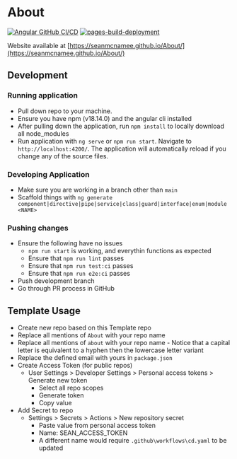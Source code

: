 # About
[![Angular GitHub CI/CD](https://github.com/seanmcnamee/About/actions/workflows/cd.yaml/badge.svg)](https://github.com/seanmcnamee/About/actions/workflows/cd.yaml)
[![pages-build-deployment](https://github.com/seanmcnamee/About/actions/workflows/pages/pages-build-deployment/badge.svg)](https://github.com/seanmcnamee/About/actions/workflows/pages/pages-build-deployment)

Website available at [https://seanmcnamee.github.io/About/](https://seanmcnamee.github.io/About/)


## Development

### Running application
- Pull down repo to your machine.
- Ensure you have npm (v18.14.0) and the angular cli installed
- After pulling down the application, run `npm install` to locally download all node_modules
- Run application with `ng serve` or `npm run start`. Navigate to `http://localhost:4200/`. The application will automatically reload if you change any of the source files.

### Developing Application

- Make sure you are working in a branch other than `main`
- Scaffold things with `ng generate component|directive|pipe|service|class|guard|interface|enum|module <NAME>`

### Pushing changes

- Ensure the following have no issues
   - `npm run start` is working, and everythin functions as expected
   - Ensure that `npm run lint` passes
   - Ensure that `npm run test:ci` passes
   - Ensure that `npm run e2e:ci` passes
- Push development branch
- Go through PR process in GitHub


## Template Usage

- Create new repo based on this Template repo
- Replace all mentions of `About` with your repo name
- Replace all mentions of `about` with your repo name
      - Notice that a capital letter is equivalent to a hyphen then the lowercase letter variant
- Replace the defined email with yours in `package.json`
- Create Access Token (for public repos)
    - User Settings > Developer Settings > Personal access tokens > Generate new token
	    - Select all repo scopes
	    - Generate token
	    - Copy value
- Add Secret to repo
    - Settings > Secrets > Actions > New repository secret
        - Paste value from personal access token
	    - Name: SEAN_ACCESS_TOKEN
        - A different name would require `.github\workflows\cd.yaml` to be updated 